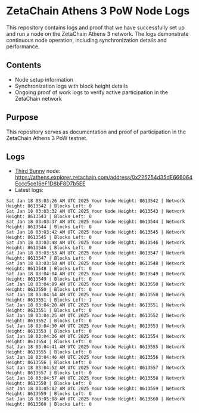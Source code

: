 # ZetaChain Athens 3 PoW Node Logs
This repository contains logs and proof that we have successfully set up and run a node on the ZetaChain Athens 3 network. The logs demonstrate continuous node operation, including synchronization details and performance.

## Contents
- Node setup information
- Synchronization logs with block height details
- Ongoing proof of work logs to verify active participation in the ZetaChain network

## Purpose
This repository serves as documentation and proof of participation in the ZetaChain Athens 3 PoW testnet.

## Logs

- [Third Bunny](https://thirdbunny.xyz/) node: https://athens.explorer.zetachain.com/address/0x225254d35dE666064Eccc5ce16eF1D8bF8D7b5EE
- Latest logs:
```
Sat Jan 18 03:03:26 AM UTC 2025 Your Node Height: 8613542 | Network Height: 8613542 | Blocks Left: 0
Sat Jan 18 03:03:32 AM UTC 2025 Your Node Height: 8613543 | Network Height: 8613543 | Blocks Left: 0
Sat Jan 18 03:03:37 AM UTC 2025 Your Node Height: 8613544 | Network Height: 8613544 | Blocks Left: 0
Sat Jan 18 03:03:42 AM UTC 2025 Your Node Height: 8613545 | Network Height: 8613545 | Blocks Left: 0
Sat Jan 18 03:03:48 AM UTC 2025 Your Node Height: 8613546 | Network Height: 8613546 | Blocks Left: 0
Sat Jan 18 03:03:53 AM UTC 2025 Your Node Height: 8613547 | Network Height: 8613547 | Blocks Left: 0
Sat Jan 18 03:03:58 AM UTC 2025 Your Node Height: 8613548 | Network Height: 8613548 | Blocks Left: 0
Sat Jan 18 03:04:04 AM UTC 2025 Your Node Height: 8613549 | Network Height: 8613549 | Blocks Left: 0
Sat Jan 18 03:04:09 AM UTC 2025 Your Node Height: 8613550 | Network Height: 8613550 | Blocks Left: 0
Sat Jan 18 03:04:14 AM UTC 2025 Your Node Height: 8613550 | Network Height: 8613551 | Blocks Left: 1
Sat Jan 18 03:04:20 AM UTC 2025 Your Node Height: 8613551 | Network Height: 8613551 | Blocks Left: 0
Sat Jan 18 03:04:25 AM UTC 2025 Your Node Height: 8613552 | Network Height: 8613552 | Blocks Left: 0
Sat Jan 18 03:04:30 AM UTC 2025 Your Node Height: 8613553 | Network Height: 8613553 | Blocks Left: 0
Sat Jan 18 03:04:36 AM UTC 2025 Your Node Height: 8613554 | Network Height: 8613554 | Blocks Left: 0
Sat Jan 18 03:04:41 AM UTC 2025 Your Node Height: 8613555 | Network Height: 8613555 | Blocks Left: 0
Sat Jan 18 03:04:46 AM UTC 2025 Your Node Height: 8613556 | Network Height: 8613556 | Blocks Left: 0
Sat Jan 18 03:04:52 AM UTC 2025 Your Node Height: 8613557 | Network Height: 8613557 | Blocks Left: 0
Sat Jan 18 03:04:57 AM UTC 2025 Your Node Height: 8613558 | Network Height: 8613558 | Blocks Left: 0
Sat Jan 18 03:05:02 AM UTC 2025 Your Node Height: 8613559 | Network Height: 8613559 | Blocks Left: 0
Sat Jan 18 03:05:08 AM UTC 2025 Your Node Height: 8613560 | Network Height: 8613560 | Blocks Left: 0
```
